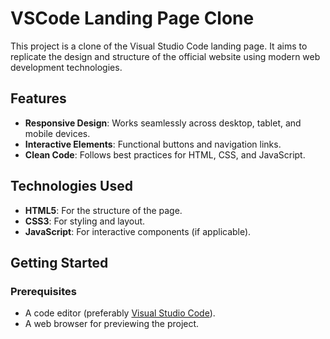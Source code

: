 
# VSCode Landing Page Clone  

This project is a clone of the Visual Studio Code landing page. It aims to replicate the design and structure of the official website using modern web development technologies.  

## Features  
- **Responsive Design**: Works seamlessly across desktop, tablet, and mobile devices.  
- **Interactive Elements**: Functional buttons and navigation links.  
- **Clean Code**: Follows best practices for HTML, CSS, and JavaScript.  

## Technologies Used  
- **HTML5**: For the structure of the page.  
- **CSS3**: For styling and layout.  
- **JavaScript**: For interactive components (if applicable).  

## Getting Started  

### Prerequisites  
- A code editor (preferably [Visual Studio Code](https://code.visualstudio.com/)).  
- A web browser for previewing the project.  


